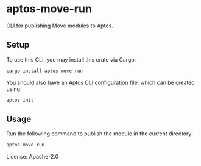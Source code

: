 # aptos-move-run

CLI for publishing Move modules to Aptos.

## Setup

To use this CLI, you may install this crate via Cargo:

```bash
cargo install aptos-move-run
```

You should also have an Aptos CLI configuration file, which can be created using:

```bash
aptos init
```

## Usage

Run the following command to publish the module in the current directory:

```bash
aptos-move-run
```

License: Apache-2.0
